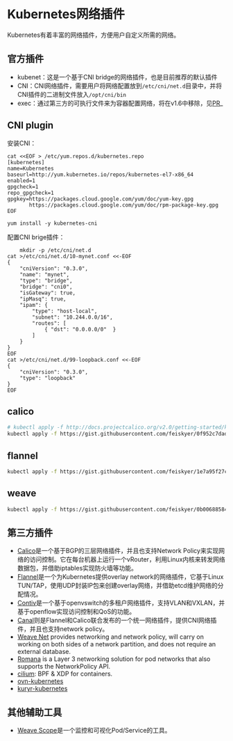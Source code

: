 # Kubernetes网络插件

Kubernetes有着丰富的网络插件，方便用户自定义所需的网络。

## 官方插件

* kubenet：这是一个基于CNI bridge的网络插件，也是目前推荐的默认插件
* CNI：CNI网络插件，需要用户将网络配置放到`/etc/cni/net.d`目录中，并将CNI插件的二进制文件放入`/opt/cni/bin`
* exec：通过第三方的可执行文件来为容器配置网络，将在v1.6中移除，见[PR](https://github.com/kubernetes/kubernetes/pull/39254)_

## CNI plugin

安装CNI：

```
cat <<EOF > /etc/yum.repos.d/kubernetes.repo
[kubernetes]
name=Kubernetes
baseurl=http://yum.kubernetes.io/repos/kubernetes-el7-x86_64
enabled=1
gpgcheck=1
repo_gpgcheck=1
gpgkey=https://packages.cloud.google.com/yum/doc/yum-key.gpg
       https://packages.cloud.google.com/yum/doc/rpm-package-key.gpg
EOF

yum install -y kubernetes-cni
```

配置CNI brige插件：

```
    mkdir -p /etc/cni/net.d
cat >/etc/cni/net.d/10-mynet.conf <<-EOF
{
    "cniVersion": "0.3.0",
    "name": "mynet",
    "type": "bridge",
    "bridge": "cni0",
    "isGateway": true,
    "ipMasq": true,
    "ipam": {
        "type": "host-local",
        "subnet": "10.244.0.0/16",
        "routes": [
            { "dst": "0.0.0.0/0"  }
        ]
    }
}
EOF
cat >/etc/cni/net.d/99-loopback.conf <<-EOF
{
    "cniVersion": "0.3.0",
    "type": "loopback"
}
EOF
```

## calico

```sh
# kubectl apply -f http://docs.projectcalico.org/v2.0/getting-started/kubernetes/installation/hosted/kubeadm/calico.yaml
kubectl apply -f https://gist.githubusercontent.com/feiskyer/0f952c7dadbfcefd2ce81ba7ea24a8ca/raw/92addea398bbc4d4a1dcff8a98c1ac334c8acb26/calico.yaml
```

## flannel

```sh
kubectl apply -f https://gist.githubusercontent.com/feiskyer/1e7a95f27c391a35af47881eb20131d7/raw/4266f05355590fa185bc8e50c0f50d2841993d20/flannel.yaml
```

## weave

```sh
kubectl apply -f https://gist.githubusercontent.com/feiskyer/0b00688584cc7ed9bd9a993adddae5e3/raw/67f3558e32d5c76be38e36ef713cc46deb2a74ca/weave.yaml
```

## 第三方插件

- [Calico](http://docs.projectcalico.org/v2.0/getting-started/kubernetes/installation/hosted/)是一个基于BGP的三层网络插件，并且也支持Network Policy来实现网络的访问控制。它在每台机器上运行一个vRouter，利用Linux内核来转发网络数据包，并借助iptables实现防火墙等功能。
- [Flannel](https://github.com/coreos/flannel/blob/master/Documentation/kube-flannel.yml)是一个为Kubernetes提供overlay network的网络插件，它基于Linux TUN/TAP，使用UDP封装IP包来创建overlay网络，并借助etcd维护网络的分配情况。
- [Contiv](http://contiv.github.io)是一个基于openvswitch的多租户网络插件，支持VLAN和VXLAN，并基于openflow实现访问控制和QoS的功能。
- [Canal](https://github.com/tigera/canal/tree/master/k8s-install/kubeadm)则是Flannel和Calico联合发布的一个统一网络插件，提供CNI网络插件，并且也支持network policy。
- [Weave Net](https://www.weave.works/docs/net/latest/kube-addon/) provides networking and network policy, will carry on working on both sides of a network partition, and does not require an external database.
- [Romana](http://romana.io/) is a Layer 3 networking solution for pod networks that also supports the NetworkPolicy API.
- [cilium](https://github.com/cilium/cilium): BPF & XDP for containers.
- [ovn-kubernetes](https://github.com/openvswitch/ovn-kubernetes)
- [kuryr-kubernetes](https://github.com/openstack/kuryr-kubernetes)

## 其他辅助工具

- [Weave Scope](https://www.weave.works/documentation/scope-latest-installing/#k8s)是一个监控和可视化Pod/Service的工具。

